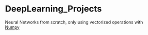 # DeepLearning_Projects

Neural Networks from scratch, only using vectorized operations with [Numpy](https://numpy.org/)
